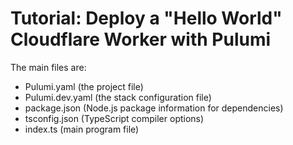 # Tutorial: Deploy a "Hello World" Cloudflare Worker with Pulumi

The main files are:

- Pulumi.yaml (the project file)
- Pulumi.dev.yaml (the stack configuration file)
- package.json (Node.js package information for dependencies)
- tsconfig.json (TypeScript compiler options)
- index.ts (main program file)
